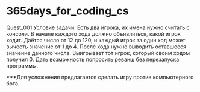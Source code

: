# 365days_for_coding_cs

Quest_001
Условие задачи:
Есть два игрока, их имена нужно считать с консоли.
В начале каждого хода должно объявляться, какой игрок ходит.
Даётся число от 12 до 120, и каждый игрок за один ход может вычесть значение от 1 до 4.
После хода нужно выводить оставшееся значение данного числа.
Выигрывает тот игрок, который своим ходом получил 0.
Дать возможность попросить реванш без перезапуска программы.

***Для усложнения предлагается сделать игру против компьютерного бота.
